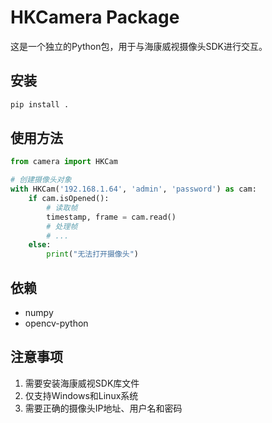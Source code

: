 # HKCamera Package

这是一个独立的Python包，用于与海康威视摄像头SDK进行交互。

## 安装

```bash
pip install .
```

## 使用方法

```python
from camera import HKCam

# 创建摄像头对象
with HKCam('192.168.1.64', 'admin', 'password') as cam:
    if cam.isOpened():
        # 读取帧
        timestamp, frame = cam.read()
        # 处理帧
        # ...
    else:
        print("无法打开摄像头")
```

## 依赖

- numpy
- opencv-python

## 注意事项

1. 需要安装海康威视SDK库文件
2. 仅支持Windows和Linux系统
3. 需要正确的摄像头IP地址、用户名和密码